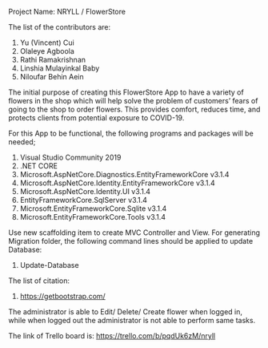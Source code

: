 Project Name: NRYLL / FlowerStore 

The list of the contributors are: 
1)	Yu (Vincent) Cui
2)	Olaleye Agboola
3)	Rathi Ramakrishnan
4)	Linshia Mulayinkal Baby
5)	Niloufar Behin Aein

The initial purpose of creating this FlowerStore App to have a variety of flowers in the shop which will help solve the problem of customers’ fears of going to the shop to order flowers. This provides comfort, reduces time, and protects clients from potential exposure to COVID-19. 

For this App to be functional, the following programs and packages will be needed; 
1)	Visual Studio Community 2019
2)	.NET CORE 
3)	Microsoft.AspNetCore.Diagnostics.EntityFrameworkCore v3.1.4
4)	Microsoft.AspNetCore.Identity.EntityFrameworkCore v3.1.4
5)	Microsoft.AspNetCore.Identity.UI v3.1.4
6)	EntityFrameworkCore.SqlServer v3.1.4
7)	Microsoft.EntityFrameworkCore.Sqlite v3.1.4
8)	Microsoft.EntityFrameworkCore.Tools v3.1.4

Use new scaffolding item to create MVC Controller and View. For generating Migration folder, the following command lines should be applied to update Database:

1)	Update-Database

The list of citation: 
1)	https://getbootstrap.com/

The administrator is able to Edit/ Delete/ Create flower when logged in, while when logged out the administrator is not able to perform same tasks.

The link of Trello board is: https://trello.com/b/pqdUk6zM/nryll
